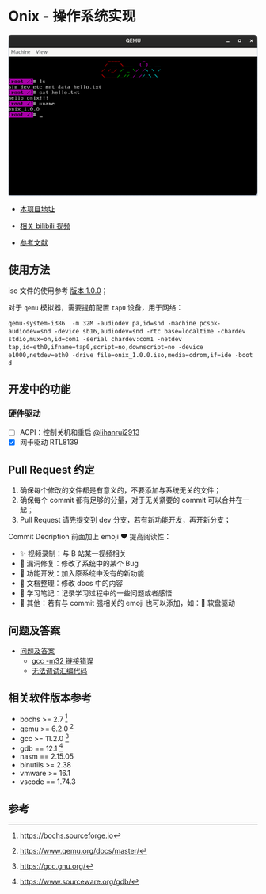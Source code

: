 # Onix - 操作系统实现

![](./docs/others/images/snapshot.png)

- [本项目地址](https://github.com/StevenBaby/onix)

- [相关 bilibili 视频](https://www.bilibili.com/video/BV1gR4y1u7or/)

- [参考文献](./docs/others/参考文献.md)

## 使用方法

iso 文件的使用参考 [版本 1.0.0](./docs/13%20系统优化/179%20版本%201.0.0.md)；

对于 `qemu` 模拟器，需要提前配置 `tap0` 设备，用于网络：

    qemu-system-i386  -m 32M -audiodev pa,id=snd -machine pcspk-audiodev=snd -device sb16,audiodev=snd -rtc base=localtime -chardev stdio,mux=on,id=com1 -serial chardev:com1 -netdev tap,id=eth0,ifname=tap0,script=no,downscript=no -device e1000,netdev=eth0 -drive file=onix_1.0.0.iso,media=cdrom,if=ide -boot d

## 开发中的功能

### 硬件驱动

- [ ] ACPI：控制关机和重启 [@lihanrui2913](https://github.com/lihanrui2913)
- [x] 网卡驱动 RTL8139

## Pull Request 约定

1. 确保每个修改的文件都是有意义的，不要添加与系统无关的文件；
2. 确保每个 commit 都有足够的分量，对于无关紧要的 commit 可以合并在一起；
3. Pull Request 请先提交到 dev 分支，若有新功能开发，再开新分支；

Commit Decription 前面加上 emoji ❤️ 提高阅读性：

- ✨ 视频录制：与 B 站某一视频相关
- 🐛 漏洞修复：修改了系统中的某个 Bug
- 🎈 功能开发：加入原系统中没有的新功能
- 📖 文档整理：修改 docs 中的内容
- 📔 学习笔记：记录学习过程中的一些问题或者感悟
- 🍕 其他：若有与 commit 强相关的 emoji 也可以添加，如：💾 软盘驱动

## 问题及答案

- [问题及答案](./docs/others/问题及答案%20(Question%20and%20Answer).md)
    - [gcc -m32 链接错误](./docs/others/问题及答案%20(Question%20and%20Answer).md#gcc--m32-%E9%93%BE%E6%8E%A5%E9%94%99%E8%AF%AF)
    - [无法调试汇编代码](./docs/others/问题及答案%20(Question%20and%20Answer).md#%E6%97%A0%E6%B3%95%E8%B0%83%E8%AF%95%E6%B1%87%E7%BC%96%E4%BB%A3%E7%A0%81)

## 相关软件版本参考

- bochs >= 2.7 [^bochs]
- qemu >= 6.2.0 [^qemu]
- gcc >= 11.2.0 [^gcc]
- gdb == 12.1 [^gdb]
- nasm == 2.15.05
- binutils >= 2.38
- vmware >= 16.1
- vscode == 1.74.3

## 参考

[^bochs]: <https://bochs.sourceforge.io>
[^qemu]: <https://www.qemu.org/docs/master/>
[^gcc]: <https://gcc.gnu.org/>
[^gdb]: <https://www.sourceware.org/gdb/>
[^nasm]: <https://www.nasm.us/>


